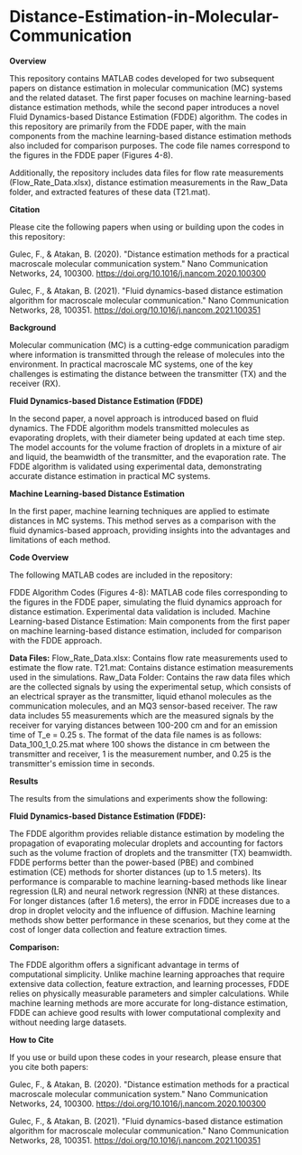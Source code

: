 # Distance-Estimation-in-Molecular-Communication

**Overview**

This repository contains MATLAB codes developed for two subsequent papers on distance estimation in molecular communication (MC) systems and the related dataset. The first paper focuses on machine learning-based distance estimation methods, while the second paper introduces a novel Fluid Dynamics-based Distance Estimation (FDDE) algorithm. The codes in this repository are primarily from the FDDE paper, with the main components from the machine learning-based distance estimation methods also included for comparison purposes. The code file names correspond to the figures in the FDDE paper (Figures 4-8). 

Additionally, the repository includes data files for flow rate measurements (Flow_Rate_Data.xlsx), distance estimation measurements in the Raw_Data folder, and extracted features of these data (T21.mat).

**Citation**

Please cite the following papers when using or building upon the codes in this repository:

Gulec, F., & Atakan, B. (2020). "Distance estimation methods for a practical macroscale molecular communication system." Nano Communication Networks, 24, 100300. https://doi.org/10.1016/j.nancom.2020.100300

Gulec, F., & Atakan, B. (2021). "Fluid dynamics-based distance estimation algorithm for macroscale molecular communication." Nano Communication Networks, 28, 100351. https://doi.org/10.1016/j.nancom.2021.100351

**Background**

Molecular communication (MC) is a cutting-edge communication paradigm where information is transmitted through the release of molecules into the environment. In practical macroscale MC systems, one of the key challenges is estimating the distance between the transmitter (TX) and the receiver (RX).

**Fluid Dynamics-based Distance Estimation (FDDE)**

In the second paper, a novel approach is introduced based on fluid dynamics. The FDDE algorithm models transmitted molecules as evaporating droplets, with their diameter being updated at each time step. The model accounts for the volume fraction of droplets in a mixture of air and liquid, the beamwidth of the transmitter, and the evaporation rate. The FDDE algorithm is validated using experimental data, demonstrating accurate distance estimation in practical MC systems.

**Machine Learning-based Distance Estimation**

In the first paper, machine learning techniques are applied to estimate distances in MC systems. This method serves as a comparison with the fluid dynamics-based approach, providing insights into the advantages and limitations of each method.

**Code Overview**

The following MATLAB codes are included in the repository:

FDDE Algorithm Codes (Figures 4-8):
MATLAB code files corresponding to the figures in the FDDE paper, simulating the fluid dynamics approach for distance estimation.
Experimental data validation is included.
Machine Learning-based Distance Estimation:
Main components from the first paper on machine learning-based distance estimation, included for comparison with the FDDE approach.

**Data Files:**
Flow_Rate_Data.xlsx: Contains flow rate measurements used to estimate the flow rate.
T21.mat: Contains distance estimation measurements used in the simulations.
Raw_Data Folder: Contains the raw data files which are the collected signals by using the experimental setup, which consists of an electrical sprayer as the transmitter, liquid ethanol molecules as the communication molecules, and an MQ3 sensor-based receiver. The raw data includes 55 measurements which are the measured signals by the receiver for varying distances between 100-200 cm and for an emission time of T_e = 0.25 s.
The format of the data file names is as follows: 
Data_100_1_0.25.mat where 100 shows the distance in cm between the transmitter and receiver, 1 is the measurement number, and 0.25 is the transmitter's emission time in seconds.

**Results**

The results from the simulations and experiments show the following:

**Fluid Dynamics-based Distance Estimation (FDDE):**

The FDDE algorithm provides reliable distance estimation by modeling the propagation of evaporating molecular droplets and accounting for factors such as the volume fraction of droplets and the transmitter (TX) beamwidth.
FDDE performs better than the power-based (PBE) and combined estimation (CE) methods for shorter distances (up to 1.5 meters). Its performance is comparable to machine learning-based methods like linear regression (LR) and neural network regression (NNR) at these distances.
For longer distances (after 1.6 meters), the error in FDDE increases due to a drop in droplet velocity and the influence of diffusion. Machine learning methods show better performance in these scenarios, but they come at the cost of longer data collection and feature extraction times.

**Comparison:**

The FDDE algorithm offers a significant advantage in terms of computational simplicity. Unlike machine learning approaches that require extensive data collection, feature extraction, and learning processes, FDDE relies on physically measurable parameters and simpler calculations.
While machine learning methods are more accurate for long-distance estimation, FDDE can achieve good results with lower computational complexity and without needing large datasets.

**How to Cite**

If you use or build upon these codes in your research, please ensure that you cite both papers:

Gulec, F., & Atakan, B. (2020). "Distance estimation methods for a practical macroscale molecular communication system." Nano Communication Networks, 24, 100300. https://doi.org/10.1016/j.nancom.2020.100300

Gulec, F., & Atakan, B. (2021). "Fluid dynamics-based distance estimation algorithm for macroscale molecular communication." Nano Communication Networks, 28, 100351. https://doi.org/10.1016/j.nancom.2021.100351
